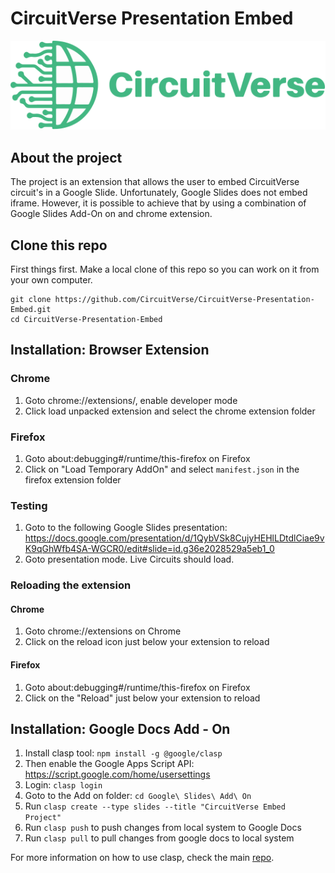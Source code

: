 

# CircuitVerse Presentation Embed
![download](https://github.com/CircuitVerse/CircuitVerse/raw/master/public/img/cvlogo.svg?sanitize=true)

## About the project
The project is an extension that allows the user to embed CircuitVerse circuit's in a Google Slide. Unfortunately, Google Slides does not embed iframe. However, it is possible to achieve that by using a combination of Google Slides Add-On on and chrome extension.

## Clone this repo
First things first. Make a local clone of this repo so you can work on it from your own computer.
```
git clone https://github.com/CircuitVerse/CircuitVerse-Presentation-Embed.git
cd CircuitVerse-Presentation-Embed
```
## Installation: Browser Extension

### Chrome
1. Goto chrome://extensions/, enable developer mode
1. Click load unpacked extension and select the chrome extension folder

### Firefox
1. Goto about:debugging#/runtime/this-firefox on Firefox
1. Click on "Load Temporary AddOn" and select `manifest.json` in the firefox extension folder

### Testing
1. Goto to the following Google Slides presentation: https://docs.google.com/presentation/d/1QybVSk8CujyHEHlLDtdlCiae9vK9qGhWfb4SA-WGCR0/edit#slide=id.g36e2028529a5eb1_0
2. Goto presentation mode. Live Circuits should load.

### Reloading the extension
#### Chrome
1. Goto chrome://extensions on Chrome
1. Click on the reload icon just below your extension to reload
#### Firefox
1. Goto about:debugging#/runtime/this-firefox on Firefox
1. Click on the "Reload" just below your extension to reload

## Installation: Google Docs Add - On

1. Install clasp tool: `npm install -g @google/clasp`
1. Then enable the Google Apps Script API: https://script.google.com/home/usersettings
1. Login: `clasp login`
1. Goto to the Add on folder: `cd Google\ Slides\ Add\ On`
1. Run `clasp create --type slides --title "CircuitVerse Embed Project"`
1. Run `clasp push` to push changes from local system to Google Docs
1. Run `clasp pull` to pull changes from google docs to local system

For more information on how to use clasp, check the main [repo](https://github.com/google/clasp). 
